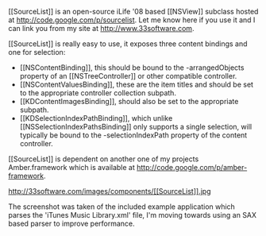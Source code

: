 [[SourceList]] is an open-source iLife '08 based [[NSView]] subclass hosted at http://code.google.com/p/sourcelist. Let me know here if you use it and I can link you from my site at http://www.33software.com.

[[SourceList]] is really easy to use, it exposes three content bindings and one for selection:

* [[NSContentBinding]], this should be bound to the -arrangedObjects property of an [[NSTreeController]] or other compatible controller.
* [[NSContentValuesBinding]], these are the item titles and should be set to the appropriate controller collection subpath.
* [[KDContentImagesBinding]], should also be set to the appropriate subpath.
* [[KDSelectionIndexPathBinding]], which unlike [[NSSelectionIndexPathsBinding]] only supports a single selection, will typically be bound to the -selectionIndexPath property of the content controller.


[[SourceList]] is dependent on another one of my projects Amber.framework which is available at http://code.google.com/p/amber-framework.

http://33software.com/images/components/[[SourceList]].jpg

The screenshot was taken of the included example application which parses the 'iTunes Music Library.xml' file, I'm moving towards using an SAX based parser to improve performance.